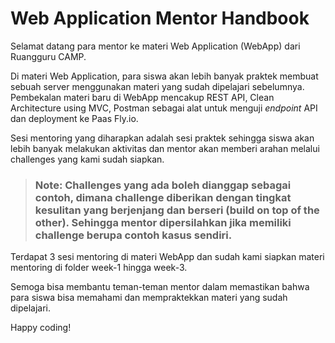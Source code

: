 # Web Application Mentor Handbook

Selamat datang para mentor ke materi Web Application (WebApp) dari Ruangguru CAMP.

Di materi Web Application, para siswa akan lebih banyak praktek membuat sebuah server menggunakan materi yang sudah dipelajari sebelumnya. Pembekalan materi baru di WebApp mencakup REST API, Clean Architecture using MVC, Postman sebagai alat untuk menguji _endpoint_ API dan deployment ke Paas Fly.io.

Sesi mentoring yang diharapkan adalah sesi praktek sehingga siswa akan lebih banyak melakukan aktivitas dan mentor akan memberi arahan melalui challenges yang kami sudah siapkan.

> ### **Note: Challenges yang ada boleh dianggap sebagai contoh, dimana challenge diberikan dengan tingkat kesulitan yang berjenjang dan berseri (build on top of the other). Sehingga mentor dipersilahkan jika memiliki challenge berupa contoh kasus sendiri.**

Terdapat 3 sesi mentoring di materi WebApp dan sudah kami siapkan materi mentoring di folder week-1 hingga week-3.

Semoga bisa membantu teman-teman mentor dalam memastikan bahwa para siswa bisa memahami dan mempraktekkan materi yang sudah dipelajari.

Happy coding!